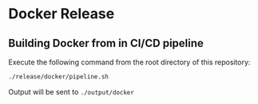 # Docker Release

## Building Docker from in CI/CD pipeline

Execute the following command from the root directory of this repository:

```bash
./release/docker/pipeline.sh
```

Output will be sent to `./output/docker`

